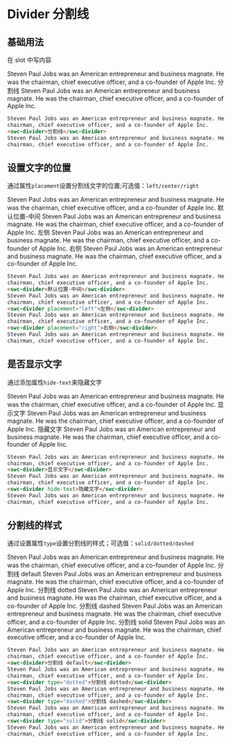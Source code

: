# Divider 分割线

## 基础用法

在 slot 中写内容

Steven Paul Jobs was an American entrepreneur and business magnate. He was the chairman, chief executive officer, and a co-founder of Apple Inc.
<swc-divider>分割线</swc-divider>
Steven Paul Jobs was an American entrepreneur and business magnate. He was the chairman, chief executive officer, and a co-founder of Apple Inc.

```html
Steven Paul Jobs was an American entrepreneur and business magnate. He was the
chairman, chief executive officer, and a co-founder of Apple Inc.
<swc-divider>分割线</swc-divider>
Steven Paul Jobs was an American entrepreneur and business magnate. He was the
chairman, chief executive officer, and a co-founder of Apple Inc.
```

## 设置文字的位置

通过属性`placement`设置分割线文字的位置;可选值：`left/center/right`

Steven Paul Jobs was an American entrepreneur and business magnate. He was the chairman, chief executive officer, and a co-founder of Apple
Inc.
<swc-divider>默认位置-中间</swc-divider>
Steven Paul Jobs was an American entrepreneur and business magnate. He was the chairman, chief executive officer, and a co-founder of Apple
Inc.
<swc-divider placement="left">左侧</swc-divider>
Steven Paul Jobs was an American entrepreneur and business magnate. He was the chairman, chief executive officer, and a co-founder of Apple
Inc.
<swc-divider placement="right">右侧</swc-divider>
Steven Paul Jobs was an American entrepreneur and business magnate. He was the chairman, chief executive officer, and a co-founder of Apple
Inc.

```html
Steven Paul Jobs was an American entrepreneur and business magnate. He was the
chairman, chief executive officer, and a co-founder of Apple Inc.
<swc-divider>默认位置-中间</swc-divider>
Steven Paul Jobs was an American entrepreneur and business magnate. He was the
chairman, chief executive officer, and a co-founder of Apple Inc.
<swc-divider placement="left">左侧</swc-divider>
Steven Paul Jobs was an American entrepreneur and business magnate. He was the
chairman, chief executive officer, and a co-founder of Apple Inc.
<swc-divider placement="right">右侧</swc-divider>
Steven Paul Jobs was an American entrepreneur and business magnate. He was the
chairman, chief executive officer, and a co-founder of Apple Inc.
```

## 是否显示文字

通过添加属性`hide-text`来隐藏文字

Steven Paul Jobs was an American entrepreneur and business magnate. He was the chairman, chief executive officer, and a co-founder of Apple Inc.
<swc-divider>显示文字</swc-divider>
Steven Paul Jobs was an American entrepreneur and business magnate. He was the chairman, chief executive officer, and a co-founder of Apple Inc.
<swc-divider hide-text>隐藏文字</swc-divider>
Steven Paul Jobs was an American entrepreneur and business magnate. He was the chairman, chief executive officer, and a co-founder of Apple Inc.

```html
Steven Paul Jobs was an American entrepreneur and business magnate. He was the
chairman, chief executive officer, and a co-founder of Apple Inc.
<swc-divider>显示文字</swc-divider>
Steven Paul Jobs was an American entrepreneur and business magnate. He was the
chairman, chief executive officer, and a co-founder of Apple Inc.
<swc-divider hide-text>隐藏文字</swc-divider>
Steven Paul Jobs was an American entrepreneur and business magnate. He was the
chairman, chief executive officer, and a co-founder of Apple Inc.
```

## 分割线的样式

通过设置属性`type`设置分割线的样式；可选值：`solid/dotted/dashed`

Steven Paul Jobs was an American entrepreneur and business magnate. He was the chairman, chief executive officer, and a co-founder of Apple Inc.
<swc-divider>分割线 default</swc-divider>
Steven Paul Jobs was an American entrepreneur and business magnate. He was the chairman, chief executive officer, and a co-founder of Apple Inc.
<swc-divider type="dotted">分割线 dotted</swc-divider>
Steven Paul Jobs was an American entrepreneur and business magnate. He was the chairman, chief executive officer, and a co-founder of Apple Inc.
<swc-divider type="dashed">分割线 dashed</swc-divider>
Steven Paul Jobs was an American entrepreneur and business magnate. He was the chairman, chief executive officer, and a co-founder of Apple Inc.
<swc-divider type="solid">分割线 solid</swc-divider>
Steven Paul Jobs was an American entrepreneur and business magnate. He was the chairman, chief executive officer, and a co-founder of Apple Inc.

```html
Steven Paul Jobs was an American entrepreneur and business magnate. He was the
chairman, chief executive officer, and a co-founder of Apple Inc.
<swc-divider>分割线 default</swc-divider>
Steven Paul Jobs was an American entrepreneur and business magnate. He was the
chairman, chief executive officer, and a co-founder of Apple Inc.
<swc-divider type="dotted">分割线 dotted</swc-divider>
Steven Paul Jobs was an American entrepreneur and business magnate. He was the
chairman, chief executive officer, and a co-founder of Apple Inc.
<swc-divider type="dashed">分割线 dashed</swc-divider>
Steven Paul Jobs was an American entrepreneur and business magnate. He was the
chairman, chief executive officer, and a co-founder of Apple Inc.
<swc-divider type="solid">分割线 solid</swc-divider>
Steven Paul Jobs was an American entrepreneur and business magnate. He was the
chairman, chief executive officer, and a co-founder of Apple Inc.
```
